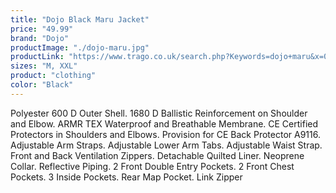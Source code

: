 ```yaml
---
title: "Dojo Black Maru Jacket"
price: "49.99"
brand: "Dojo"
productImage: "./dojo-maru.jpg"
productLink: "https://www.trago.co.uk/search.php?Keywords=dojo+maru&x=0&y=0"
sizes: "M, XXL"
product: "clothing"
color: "Black"
---
```

Polyester 600 D Outer Shell. 1680 D Ballistic Reinforcement on Shoulder and Elbow. ARMR TEX Waterproof and Breathable Membrane. CE Certified Protectors in Shoulders and Elbows. Provision for CE Back Protector A9116. Adjustable Arm Straps. Adjustable Lower Arm Tabs. Adjustable Waist Strap. Front and Back Ventilation Zippers. Detachable Quilted Liner. Neoprene Collar. Reflective Piping. 2 Front Double Entry Pockets. 2 Front Chest Pockets. 3 Inside Pockets. Rear Map Pocket. Link Zipper